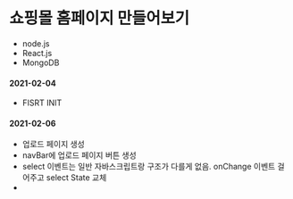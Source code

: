 # 쇼핑몰 홈페이지 만들어보기

- node.js
- React.js
- MongoDB

#### 2021-02-04

- FISRT INIT

#### 2021-02-06

- 업로드 페이지 생성
- navBar에 업로드 페이지 버튼 생성
- select 이벤트는 일반 자바스크립트랑 구조가 다를게 없음. onChange 이벤트 걸어주고 select State 교체
-
